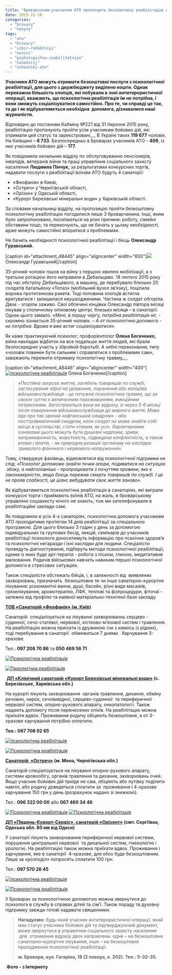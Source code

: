 ```yaml
---
title: "Броварчанам-учасникам АТО пропонують безкоштовну реабілітацію в санаторіях"
date: 2015-11-18
categories: 
  - "brovary"
  - "novyny"
tags: 
  - "ato"
  - "brovary"
  - "vibir-redaktsiyi"
  - "novini"
  - "psyhologichna-reabilitatsiya"
  - "sanatorij"
  - "uchasniki-ato"
---
```


**Учасники АТО можуть отримати безкоштовні послуги з психологічної реабілітації, для цього з держбюджету виділено кошти. Однак переважна більшість хлопців, які побували в зоні антитерористичної операції, вважають, що психологічна реабілітація їм не потрібна, і вони зможуть соціалізуватися самостійно. Про те, чи справді це так, та де і як відбуватиметься необхідна  допомога, дізнавалися наші журналісти.**

Відповідно до постанови Кабміну №221 від 31 березня 2015 року, реабілітацію пропонують пройти усім учасникам бойових дій, які отримали цей статус та зареєстровані_._ В Україні таких **119 677** чоловік. На Київщині – **6 733**. Безпосередньо в Броварах учасників АТО - **409**, із них учасників бойових дій – **177**.

Як повідомила начальник відділу по обслуговуванню пенсіонерів, інвалідів, ветеранів війни та праці управління соціального захисту населення **Людмила Пінчук,** за результатами конкурсних торгів, надавати послуги з реабілітації воїнам АТО будуть 4 санаторії:

- «Феофанія» в Києві,
- «Остреч» у Чернігівській області,
- «Орізон» у Одеській області,
- «Курорт Березівські мінеральні води» у Харківській області.

За словами начальниці відділу, на пропозицію пройти безкоштовну психологічну реабілітацію погодилися лише 3 броварчанина. Інші, яким було запропоновано, посилаються на різні причини: роботу, сімейні обставини тощо, та переконують, що не бачать у цьому необхідності, адже можуть самостійно впоратися з проблемами.

Не бачить необхідності психологічної реабілітації і бієць **Олександр Гуравський.**

\[caption id="attachment\_48445" align="aligncenter" width="600"\][![](https://mpz.brovary.org/wp-content/uploads/2015/11/14.jpg)](https://mpz.brovary.org/wp-content/uploads/2015/11/14.jpg) Олександр Гуравський\[/caption\]

35-річний чоловік пішов на війну з першою хвилею мобілізації, а з третьою ротацією його направили в Дебальцево. 18 лютого 2015 року під час обстрілу Дебальцевого, в машину, де перебувало близько 20 солдатів батальйону «Топаз» (мобільний вузол зв’язку), поцілила ворожа протитанкова ракета. Тоді половина хлопців встигла врятуватися і залишилася неушкодженими. Частина ж солдат обгоріла. Двоє - згоріли заживо. Свої обпечені кінцівки Олександр півтора місяці лікував у столичному опіковому центрі, близько місяця – в санаторії. Однак цього замало. _«Мені, в першу чергу, потрібна реабілітація ніг,_ \- скромно зізнається 35-річний чоловік. – _А от психологічна_ _допомога_ \- _не потрібна. Вдома я вже встиг соціалізуватися»._

Як каже практикуючий психолог, профорієнтолог **Олена Богаченко,** війна накладає відбиток на все подальше життя людей, які брали безпосередню участь у збройній боротьбі. А хибні переконання, типу «чоловік повинен бути сильним і справлятися з проблемами сам», заважають пережити отриману психологічну травму_:_

\[caption id="attachment\_48446" align="aligncenter" width="400"\][![психологічна реабілітація](https://mpz.brovary.org/wp-content/uploads/2015/11/23.jpg)](https://mpz.brovary.org/wp-content/uploads/2015/11/23.jpg) Олена Богаченко\[/caption\]

> _«Постійна загроза життю, загибель товаришів по службі, застосування зброї на ураження, поранення або каліцтва військовослужбовця - це потужна психологічна травма, що за своєю суттю є величезним переживанням, емоційним потрясінням. Загострюється вона не відразу, а через 3-6 місяці після повернення військовослужбовця до мирного життя. Мова йде про так званий «афганський синдром» - або посттравматичний синдром, коли солдат не може знайти собі місце в суспільстві, стати «таким, як усі». Характерними ознаками цього можуть бути душевні надломи, зриви, непримиренність, жорстокість, підвищена конфліктність, а також втома і апатія, - як природна реакція організму на наслідки тривалого фізичного і нервового напруження»._

Тому, стверджує фахівець, відмовлятися від психологічної підтримки не слід: _«Психолог допоможе знайти точки опори, подивитися на ситуацію  збоку, а найголовніше - пропрацювати з почуттям провини, яке є закономірністю, якщо боєць пережив смерть товаришів по службі. І це не прояв слабкості, це шанс вибудувати своє життя заново»._

Як відбуватиметься психологічна реабілітація в санаторіях, які виграли конкурсні торги і приймають воїнів АТО, на жаль, в броварському управлінні соцзахисту нічого не знають, тож ми зателефонували в реабілітаційні заклади самі.

Як повідомили в усіх 4-х санаторіях, психологічна допомога учасникам АТО проходитиме протягом 14 днів реабілітації за спеціальною програмою. Для цього близько 3 годин у день за допомогою індивідуальних та групових бесід, лекцій, семінарів до учасників реабілітації психологи доноситимуть інформацію про психічне здоров’я та психологічні негаразди і їхні наслідки для людини. Спеціалісти проведуть діагностування, підберуть методи психологічної реабілітації, одним із яких буде арт-терапія - робота з піском, глиною, медитативне малювання. Родичів військових навчать навикам першої психологічної допомоги в стресових ситуаціях.

Також спеціалісти обстежать бійців, і, в залежності від  виявлених захворювань, призначать  безкоштовне те чи інше санаторно-курортне лікування: різноманітні ванни, душі, басейн, різні види масажів, грязелікування, аромотерапію, ЛФК, теплові та фізпроцедури, фіточаї - залежно від профілю та наявної матеріально-технічної бази закладу.

**[ТОВ «Санаторій «Феофанія» (м. Київ)](http://tourpalata.org.ua/rus/basy_sanatoriy-60-588/5/feofaniya.html)**

Санаторій  спеціалізується на лікуванні захворюваннь серцево - судинної, сечо-статевої, нервової, кістково-м’язової систем і травлення. На реабілітацію можна приїхати із дружиною (чи з кимось із рідних), тоді перебування в санаторії  обмежиться 7 днями.  Харчування 3-хразове.

Тел.: **097 208 70 86** та **050 469 56 71**

[![Психологічна реабілітація](https://mpz.brovary.org/wp-content/uploads/2015/11/Feofaniya.jpg)](https://mpz.brovary.org/wp-content/uploads/2015/11/Feofaniya.jpg)

[![Пихологічна реабілітація](https://mpz.brovary.org/wp-content/uploads/2015/11/Feofaniya-2.jpg)](https://mpz.brovary.org/wp-content/uploads/2015/11/Feofaniya-2.jpg)

 **[ДП «Клінічний санаторій «Курорт Березівські мінеральні води»](http://berminvody.com.ua/rus/lechenie/) (с. Березівське, Харківська обл.)** 

На курорті лікують захворювання  органів травлення, дихання, обміну речовин, нирок, сечовивідної, серцево-судинної  та периферичної нервової систем, опорно-рухового апарату, онкопатології. Також надають допомогу після перенесених опіків. На реабілітацію можна приїхати вдвох. Проживання родичу обіцяють безкоштовне, а от 3-хразове харчування потрібно оплатити.

**Тел.: 067 708 92 65**

[![психологічна реабілітація](https://mpz.brovary.org/wp-content/uploads/2015/11/berezivske-foto.jpg)](https://mpz.brovary.org/wp-content/uploads/2015/11/berezivske-foto.jpg)

[![Психологічна реабілітація](https://mpz.brovary.org/wp-content/uploads/2015/11/Berezivski-minvody.jpg)](https://mpz.brovary.org/wp-content/uploads/2015/11/Berezivski-minvody.jpg)

**[Санаторій  «Остреч»](http://www.ostrech.org/news/20/) (м. Мена, Чернігівська обл.)** 

Санаторій спеціалізується на лікуванні опорно-рухового апарату, системи кровообігу, органів травлення та дихання, захворювань очей. Якщо учасник бойових дій приїде не сам, обіцяють або путівку поділити навпіл, або родичу доведеться сплатити за  проживання і 4-хразове харчування 150 грн у день (розрахунок надано зі знижкою).

Тел.: **096 322 00 00** або **067 460 34 46**

[![Психологічна реабілітація](https://mpz.brovary.org/wp-content/uploads/2015/11/Ostrech.jpg)](https://mpz.brovary.org/wp-content/uploads/2015/11/Ostrech.jpg) [![Психологічна реабілітація](https://mpz.brovary.org/wp-content/uploads/2015/11/Ostrech-1.jpg)](https://mpz.brovary.org/wp-content/uploads/2015/11/Ostrech-1.jpg)

**[ДП «Південь-Курорт-Сервіс», санаторій «Орізонт»](http://yellow.com.ua/companyrus.aspx?c=4975) (смт. Сергіївка, Одеська обл. 80 км від Одеси)** 

У санаторії лікують захворювання периферичної нервової системи, порушення центральної нервової  та дихальної систем, гінекологію і урологію. На реабілітацію також можна приїхати вдвох. Проживання і харчування, яке в санаторії  4-хразове, для обох буде безкоштовним. Лише за «розподіл» попросять сплатити 100 грн.

Тел.: **097 570 26 45**

[![психологічна реабілітація](https://mpz.brovary.org/wp-content/uploads/2015/11/orizont_26.jpg)](https://mpz.brovary.org/wp-content/uploads/2015/11/orizont_26.jpg)

[![Психологічна реабілітація](https://mpz.brovary.org/wp-content/uploads/2015/11/oryzont.jpg)](https://mpz.brovary.org/wp-content/uploads/2015/11/oryzont.jpg)

У Броварах за психологічною допомогою можна звернутися до психолога в службу в справах дітей та сім’ї. Також пораду та духовну підтримку завжди готові надавати священники.

> **Нагадуємо:** будь-який учасник антитерористичної операції, який має статус учасника бойових дій та підтверджуючий документ, може звернутися в управління соціального захисту населення  для  отримання відразу двох направлень: одне – на безкоштовне санаторно–курортне лікування, інше – на безкоштовне проходження психологічної реабілітації.
> 
> **м. Бровари, вул. Гагаріна, 18 (2 поверх, к. 202). Тел.: 5-32-35.**

 **Фото - з Інтернету**
